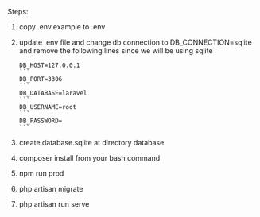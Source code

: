 Steps:

1) copy .env.example to .env

2) update .env file and change db connection to DB_CONNECTION=sqlite
    and remove the following lines since we will be using sqlite
    ````
    DB_HOST=127.0.0.1
    ```
    DB_PORT=3306
    ```
    DB_DATABASE=laravel
    ```
    DB_USERNAME=root
    ```
    DB_PASSWORD=
    ```
3) create database.sqlite at directory database
4) composer install from your bash command
5) npm run prod
7) php artisan migrate
6) php artisan run serve
